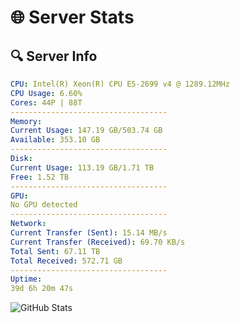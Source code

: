# 🌐 Server Stats
## 🔍 Server Info
```yaml
CPU: Intel(R) Xeon(R) CPU E5-2699 v4 @ 1289.12MHz
CPU Usage: 6.60%
Cores: 44P | 88T
-----------------------------------
Memory:
Current Usage: 147.19 GB/503.74 GB
Available: 353.10 GB
-----------------------------------
Disk:
Current Usage: 113.19 GB/1.71 TB
Free: 1.52 TB
-----------------------------------
GPU:
No GPU detected
-----------------------------------
Network:
Current Transfer (Sent): 15.14 MB/s
Current Transfer (Received): 69.70 KB/s
Total Sent: 67.11 TB
Total Received: 572.71 GB
-----------------------------------
Uptime:
39d 6h 20m 47s
```
![GitHub Stats](https://img.shields.io/badge/Updated-2025-04-16_03:43:36-blue)